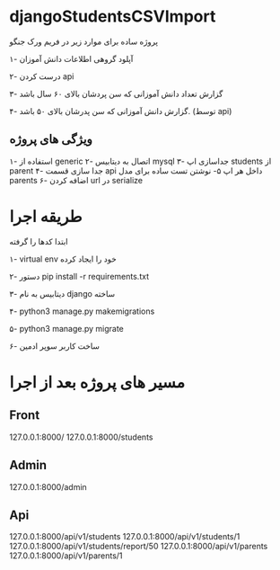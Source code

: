 # djangoStudentsCSVImport
پروژه ساده برای موارد زیر در فریم ورک جنگو

۱- آپلود گروهی اطلاعات دانش آموزان

۲- درست کردن api

۳- گزارش تعداد دانش آموزانی که سن پردشان بالای ۶۰ سال باشد

۴- گزارش دانش آموزانی که سن پدرشان بالای ۵۰ باشد. (توسط api)


## ویژگی های پروژه
۱- استفاده از generic
۲- اتصال به دیتابیس mysql
۳- جداسازی اپ students از parent
۴- جدا سازی قسمت api داخل هر اپ
۵- نوشتن تست ساده برای مدل parents
۶- اضافه کردن url در serialize

# طریقه اجرا
ابتدا کدها را گرفته

۱- virtual env خود را ایجاد کرده

۲- دستور pip install -r requirements.txt

۳- دیتابیس به نام django ساخته

۴- python3 manage.py makemigrations

۵- python3 manage.py migrate

۶- ساخت کاربر سوپر ادمین

# مسیر های پروژه بعد از اجرا
## Front
127.0.0.1:8000/
127.0.0.1:8000/students

## Admin
127.0.0.1:8000/admin

## Api
127.0.0.1:8000/api/v1/students
127.0.0.1:8000/api/v1/students/1
127.0.0.1:8000/api/v1/students/report/50
127.0.0.1:8000/api/v1/parents
127.0.0.1:8000/api/v1/parents/1

